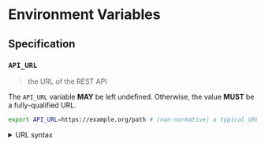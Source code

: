 # Environment Variables

## Specification

### `API_URL`

> the URL of the REST API

The `API_URL` variable **MAY** be left undefined. Otherwise, the value **MUST**
be a fully-qualified URL.

```bash
export API_URL=https://example.org/path # (non-normative) a typical URL for a web page
```

<details>
<summary>URL syntax</summary>

A fully-qualified URL includes both a scheme (protocol) and a hostname. URLs are
not necessarily web addresses; `https://example.org` and
`mailto:contact@example.org` are both examples of fully-qualified URLs.

</details>
